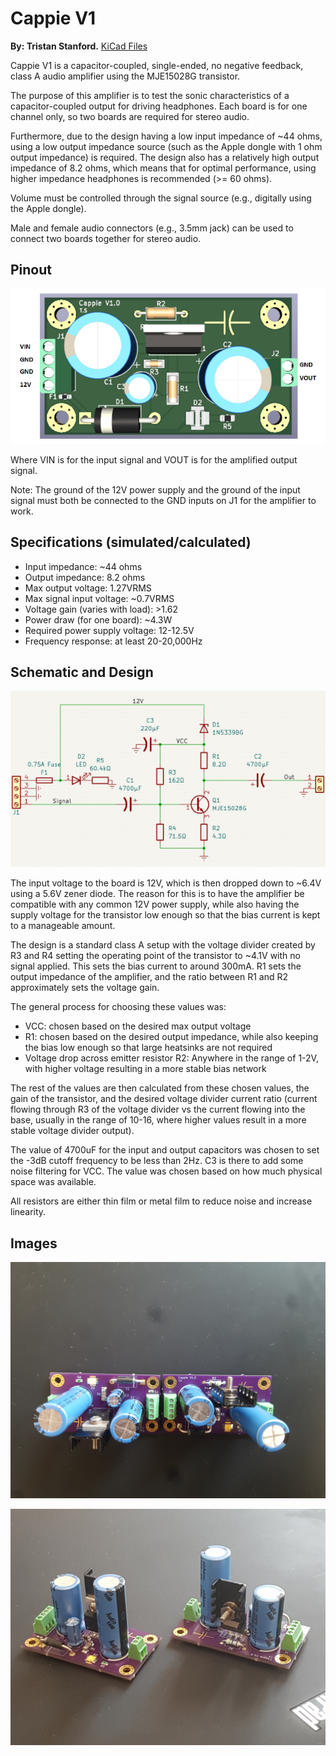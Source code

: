 # Cappie V1

**By: Tristan Stanford.** [KiCad Files](tristan/Amp1Project%20-%20Tristan%20Stanford.zip)

Cappie V1 is a capacitor-coupled, single-ended, no negative feedback, class A audio amplifier using the MJE15028G transistor.

The purpose of this amplifier is to test the sonic characteristics of a capacitor-coupled output for driving headphones. Each board is for one channel only, so two boards are required for stereo audio.

Furthermore, due to the design having a low input impedance of ~44 ohms, using a low output impedance source (such as the Apple dongle with 1 ohm output impedance) is required. The design also has a relatively high output impedance of 8.2 ohms, which means that for optimal performance, using higher impedance headphones is recommended (>= 60 ohms).

Volume must be controlled through the signal source (e.g., digitally using the Apple dongle).

Male and female audio connectors (e.g., 3.5mm jack) can be used to connect two boards together for stereo audio.

## Pinout

![img](tristan/1.png)

Where VIN is for the input signal and VOUT is for the amplified output signal.

Note: The ground of the 12V power supply and the ground of the input signal must both be connected to the GND inputs on J1 for the amplifier to work.

## Specifications (simulated/calculated)

- Input impedance: ~44 ohms
- Output impedance: 8.2 ohms
- Max output voltage: 1.27VRMS
- Max signal input voltage: ~0.7VRMS
- Voltage gain (varies with load): >1.62
- Power draw (for one board): ~4.3W
- Required power supply voltage: 12-12.5V
- Frequency response: at least 20-20,000Hz

## Schematic and Design

![img](tristan/2.png)

The input voltage to the board is 12V, which is then dropped down to ~6.4V using a 5.6V zener diode. The reason for this is to have the amplifier be compatible with any common 12V power supply, while also having the supply voltage for the transistor low enough so that the bias current is kept to a manageable amount.

The design is a standard class A setup with the voltage divider created by R3 and R4 setting the operating point of the transistor to ~4.1V with no signal applied. This sets the bias current to around 300mA. R1 sets the output impedance of the amplifier, and the ratio between R1 and R2 approximately sets the voltage gain.

The general process for choosing these values was:

- VCC: chosen based on the desired max output voltage
- R1: chosen based on the desired output impedance, while also keeping the bias low enough so that large heatsinks are not required
- Voltage drop across emitter resistor R2: Anywhere in the range of 1-2V, with higher voltage resulting in a more stable bias network

The rest of the values are then calculated from these chosen values, the gain of the transistor, and the desired voltage divider current ratio (current flowing through R3 of the voltage divider vs the current flowing into the base, usually in the range of 10-16, where higher values result in a more stable voltage divider output).

The value of 4700uF for the input and output capacitors was chosen to set the -3dB cutoff frequency to be less than 2Hz. C3 is there to add some noise filtering for VCC. The value was chosen based on how much physical space was available.

All resistors are either thin film or metal film to reduce noise and increase linearity.

## Images

![alt text](tristan/4.jpg)

![alt text](tristan/3.jpg)